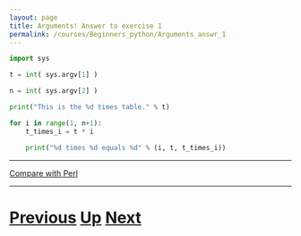 ```yaml
---
layout: page
title: Arguments! Answer to exercise 1
permalink: /courses/Beginners_python/Arguments_answr_1
---
```


```python
import sys

t = int( sys.argv[1] )

n = int( sys.argv[2] )

print("This is the %d times table." % t)

for i in range(1, n+1):
    t_times_i = t * i

    print("%d times %d equals %d" % (i, t, t_times_i))
```

***

[Compare with Perl](../beginning_perl/arguments_answer1.md)

***

# [Previous](arguments.md) [Up](README.md) [Next](arguments.md)
